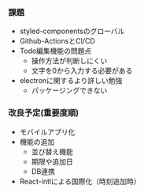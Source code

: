 ### 課題
- styled-componentsのグローバル
- Github-ActionsとCI/CD
- Todo編集機能の問題点
    - 操作方法が判断しにくい
    - 文字を0から入力する必要がある
- electronに関するより詳しい勉強
    - パッケージングできない

### 改良予定(重要度順)
- モバイルアプリ化
- 機能の追加
    - 並び替え機能
    - 期限や追加日
    - DB連携
- React-intlによる国際化（時刻追加時）
